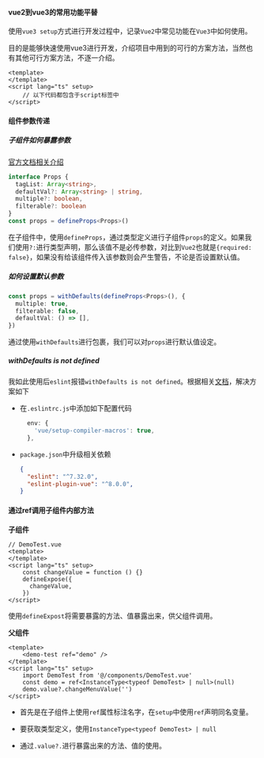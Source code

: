 #### vue2到vue3的常用功能平替

​		使用`vue3 setup`方式进行开发过程中，记录`Vue2`中常见功能在`Vue3`中如何使用。

​		目的是能够快速使用vue3进行开发，介绍项目中用到的可行的方案方法，当然也有其他可行方案方法，不逐一介绍。

```vue
<template>
</template>
<script lang="ts" setup>
	// 以下代码都包含于script标签中
</script>
```

#### 组件参数传递

##### 子组件如何暴露参数

[官方文档相关介绍](https://staging-cn.vuejs.org/guide/typescript/composition-api.html#typing-component-props)

```typescript
interface Props {
  tagList: Array<string>,
  defaultVal?: Array<string> | string,
  multiple?: boolean,
  filterable?: boolean
}
const props = defineProps<Props>()

```

​		在子组件中，使用`defineProps`，通过类型定义进行子组件`props`的定义。如果我们使用`?:`进行类型声明，那么该值不是必传参数，对比到`Vue2`也就是`{required: false}`，如果没有给该组件传入该参数则会产生警告，不论是否设置默认值。

##### 如何设置默认参数

```typescript
const props = withDefaults(defineProps<Props>(), {
  multiple: true,
  filterable: false,
  defaultVal: () => [],
})
```

​		通过使用`withDefaults`进行包裹，我们可以对`props`进行默认值设定。

##### withDefaults is not defined

我如此使用后`eslint`报错`withDefaults is not defined`。根据相关[文档](https://eslint.vuejs.org/user-guide/#compiler-macros-such-as-defineprops-and-defineemits-generate-no-undef-warnings)，解决方案如下

- 在`.eslintrc.js`中添加如下配置代码

  ```javascript
    env: {
      'vue/setup-compiler-macros': true,
    },
  ```

  

- `package.json`中升级相关依赖

  ```json
  {
    "eslint": "^7.32.0",
  	"eslint-plugin-vue": "^8.0.0",
  }
  
  ```

#### 通过ref调用子组件内部方法

**子组件**

```vue
// DemoTest.vue
<template>
</template>
<script lang="ts" setup>
    const changeValue = function () {}
    defineExpose({
      changeValue,
    })
</script>
```

​		使用`defineExpost`将需要暴露的方法、值暴露出来，供父组件调用。

**父组件**

```vue
<template>
	<demo-test ref="demo" />
</template>
<script lang="ts" setup>
    import DemoTest from '@/components/DemoTest.vue'
    const demo = ref<InstanceType<typeof DemoTest> | null>(null)
    demo.value?.changeMenuValue('')
</script>
```

- 首先是在子组件上使用`ref`属性标注名字，在`setup`中使用`ref`声明同名变量。

- 要获取类型定义，使用`InstanceType<typeof DemoTest> | null`
- 通过`.value?.`进行暴露出来的方法、值的使用。



